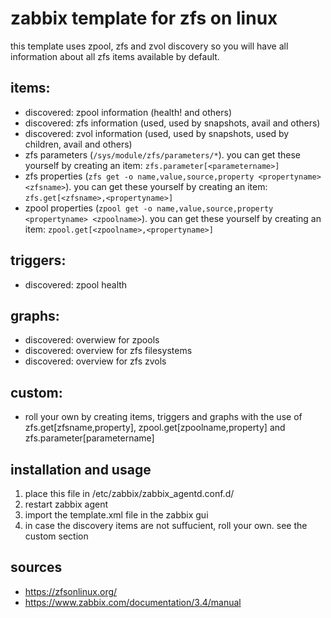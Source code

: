 # zabbix template for zfs on linux

this template uses zpool, zfs and zvol discovery so you will have all information about all zfs items available by default.

## items:
- discovered: zpool information (health! and others)
- discovered: zfs information (used, used by snapshots, avail and others)
- discovered: zvol information (used, used by snapshots, used by children, avail and others)
- zfs parameters (```/sys/module/zfs/parameters/*```). you can get these yourself by creating an item: ```zfs.parameter[<parametername>]```
- zfs properties (```zfs get -o name,value,source,property <propertyname> <zfsname>```). you can get these yourself by creating an item: ```zfs.get[<zfsname>,<propertyname>]```
 - zpool properties (```zpool get -o name,value,source,property <propertyname> <zpoolname>```). you can get these yourself by creating an item: ```zpool.get[<zpoolname>,<propertyname>]```

## triggers:
- discovered: zpool health

## graphs:
- discovered: overwiew for zpools
- discovered: overview for zfs filesystems
- discovered: overview for zfs zvols

## custom:
- roll your own by creating items, triggers and graphs with the use of zfs.get[zfsname,property], zpool.get[zpoolname,property] and zfs.parameter[parametername]


## installation and usage
1. place this file in /etc/zabbix/zabbix_agentd.conf.d/
2. restart zabbix agent
3. import the template.xml file in the zabbix gui
4. in case the discovery items are not suffucient, roll your own. see the custom section

## sources
- https://zfsonlinux.org/
- https://www.zabbix.com/documentation/3.4/manual

